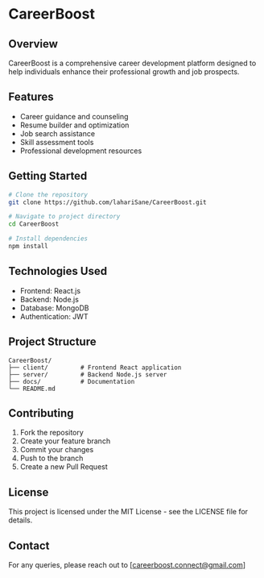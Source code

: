 # CareerBoost

## Overview
CareerBoost is a comprehensive career development platform designed to help individuals enhance their professional growth and job prospects.

## Features
- Career guidance and counseling
- Resume builder and optimization
- Job search assistance
- Skill assessment tools
- Professional development resources

## Getting Started
```bash
# Clone the repository
git clone https://github.com/lahariSane/CareerBoost.git

# Navigate to project directory
cd CareerBoost

# Install dependencies
npm install
```

## Technologies Used
- Frontend: React.js
- Backend: Node.js
- Database: MongoDB
- Authentication: JWT

## Project Structure
```
CareerBoost/
├── client/         # Frontend React application
├── server/         # Backend Node.js server
├── docs/           # Documentation
└── README.md
```

## Contributing
1. Fork the repository
2. Create your feature branch
3. Commit your changes
4. Push to the branch
5. Create a new Pull Request

## License
This project is licensed under the MIT License - see the LICENSE file for details.

## Contact
For any queries, please reach out to [careerboost.connect@gmail.com]

